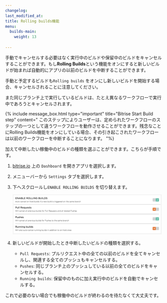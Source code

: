 ```yaml
---
changelog: 
last_modified_at: 
title: Rolling builds機能
menu:
  builds-main:
    weight: 13

---
```

手動でキャンセルする必要はなく実行中のビルドや保留中のビルドをキャンセルすることができます。もし**Rolling Builds**という機能をオンにすると新しいビルドが始まれば自動的にアプリの以前のビルドを中断することができます。

手動と予定するビルドも`Rolling builds` をオンにし新しいビルドを開始する場合、キャンセルされることに注意してください。

また同じブランチ上で実行しているビルドは、たとえ異なるワークフローで実行中であろうとキャンセルされます。

{% include message_box.html type="important" title="Bitrise Start Build step" content=" このステップによりユーザーは、定められたワークフローのステップの一つとして違うワークフローを動作させることができます。残念なことにRolling Builds機能をオンにしている場合、その引き起こされたワークフローは以前のワークフローを中断することになります。 "%}

加えて中断したい稼働中のビルドの種類を選ぶことができます。こちらが手順です。

1. [bitrise.io](https://www.bitrise.io) 上の `Dashboard` を開きアプリを選択します。
2. メニューバーから `Settings` タブを選択します。
3. 下へスクロールし`ENABLE ROLLING BUILDS` を切り替えます。

   ![Rolling Builds](/img/getting-started/rolling-builds.png)
4. 新しいビルドが開始したとき中断したいビルドの種類を選択する。
   * `Pull Requests`: プルリクエスト中の全ての以前のビルドを全てキャンセルし、関連する全てのプッシュもキャンセルする。
   * `Pushes`: 同じブランチ上のプッシュしている以前の全てのビルドをキャンセルする。
   * `Running builds`: 保留中のものに加え実行中のビルドを自動でキャンセルする。

これで必要のない場合でも稼働中のビルドが終わるのを待たなくて大丈夫です。